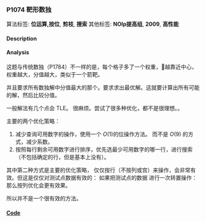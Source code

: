 ### P1074 靶形数独

算法标签: **位运算,按位**, **剪枝**, **搜索**
其他标签: **NOIp提高组**, **2009**, **高性能**


#### Description

#### Analysis

这题与传统数独（P1784）不一样的是，每个格子多了一个权重，越靠近中心，权重越大，分值越大，类似于一个箭靶。

并且要求所有数独解中分值最大的那个。要求求出最优解。这就要计算出所有可能的解，然后比较分值。

一般解法有几个点会 TLE。 很麻烦。尝试了很多种优化，都不是很理想。。

主要的两个优化策略：

1. 减少查询可用数字的操作，使用一个 $O(1)$的位操作方法。 而不是 $O(9)$ 的方式，减少系数。
2. 按照每行剩余可用数字进行排序，优先选最少可用数字的哪一行，进行搜索（不包括确定的行，但是基本上没有）。

其中第二种方式是主要的优化策略， 仅仅按行（不按列或宫）来操作，会非常有效。但这是仅仅对测试点数据有效的： 如果把测试点的数据 进行一次转置操作： 那么按列优化会更有效果。

所以并不是一个很有效的方法。


#### [Code](../cpp/p1074.cpp)

